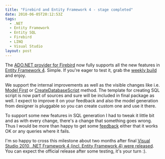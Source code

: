 ```yaml
---
title: "Firebird and Entity Framework 4 - stage completed"
date: 2010-06-05T20:12:53Z
tags:
  - .NET
  - Entity Framework
  - Entity SQL
  - Firebird
  - LINQ
  - Visual Studio
layout: post
---
```

The [ADO.NET provider for Firebird][1] now fully supports all the new features in [Entity Framework 4][2]. Simple. If you're eager to test it, grab the [weekly build][3] and enjoy.

We support the internal improvements as well as the visible changes like i.e. [Model First][4] or [CreateDatabaseScript][5] method. The template for creating SQL script is now part of sources and sure will be included in final package as well. I expect to improve it on your feedback and also the model generation from designer is pluggable so you can create custom one and use it there.

To support some new features in SQL generation I had to tweak it little bit and as with every change, there's a change that something goes wrong. Thus I would be more than happy to get some [feedback][6] either that it works OK or any queries where it fails.

I'm so happy to cross this milestone about two months after final [Visual Studio 2010, .NET Framework 4 (incl. Entity Framework 4) were released][7]. You can expect the official release after some testing, it's your turn :).

[1]: http://firebirdsql.org/index.php?op=files&id=netprovider
[2]: http://msdn.microsoft.com/en-us/data/aa937723.aspx
[3]: http://netprovider.cincura.net
[4]: http://blogs.msdn.com/b/adonet/archive/2009/11/05/model-first-with-the-entity-framework-4.aspx
[5]: http://msdn.microsoft.com/en-us/library/system.data.objects.objectcontext.createdatabasescript.aspx
[6]: http://firebirdsql.org/index.php?op=lists#fb-dotnet-provider
[7]: http://www.microsoft.com/presspass/press/2010/apr10/04-11vs10pr.mspx